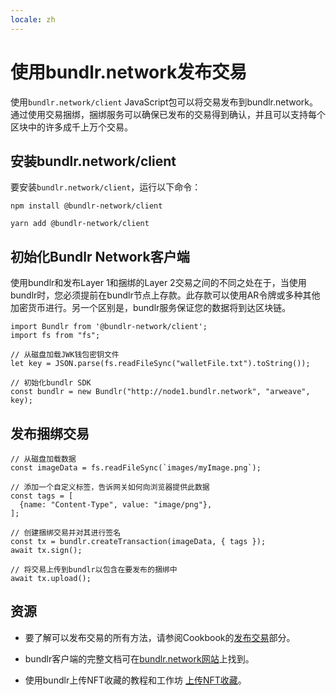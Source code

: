 ```yaml
---
locale: zh
---
```

# 使用bundlr.network发布交易
使用`bundlr.network/client` JavaScript包可以将交易发布到bundlr.network。通过使用交易捆绑，捆绑服务可以确保已发布的交易得到确认，并且可以支持每个区块中的许多成千上万个交易。

## 安装bundlr.network/client
要安装`bundlr.network/client`，运行以下命令：

<CodeGroup>
  <CodeGroupItem title="NPM">

```console:no-line-numbers
npm install @bundlr-network/client
```

  </CodeGroupItem>
  <CodeGroupItem title="YARN">

```console:no-line-numbers
yarn add @bundlr-network/client
```

  </CodeGroupItem>
</CodeGroup>

## 初始化Bundlr Network客户端
使用bundlr和发布Layer 1和捆绑的Layer 2交易之间的不同之处在于，当使用bundlr时，您必须提前在bundlr节点上存款。此存款可以使用AR令牌或多种其他加密货币进行。另一个区别是，bundlr服务保证您的数据将到达区块链。

```js:no-line-numbers
import Bundlr from '@bundlr-network/client';
import fs from "fs";

// 从磁盘加载JWK钱包密钥文件
let key = JSON.parse(fs.readFileSync("walletFile.txt").toString());

// 初始化bundlr SDK
const bundlr = new Bundlr("http://node1.bundlr.network", "arweave", key);
```

## 发布捆绑交易

```js:no-line-numbers
// 从磁盘加载数据
const imageData = fs.readFileSync(`images/myImage.png`);

// 添加一个自定义标签，告诉网关如何向浏览器提供此数据
const tags = [
  {name: "Content-Type", value: "image/png"},
];

// 创建捆绑交易并对其进行签名
const tx = bundlr.createTransaction(imageData, { tags });
await tx.sign();

// 将交易上传到bundlr以包含在要发布的捆绑中
await tx.upload();
```
## 资源
* 要了解可以发布交易的所有方法，请参阅Cookbook的[发布交易](../../concepts/post-transactions.md)部分。

* bundlr客户端的完整文档可在[bundlr.network网站](https://docs.bundlr.network/docs/overview)上找到。

* 使用bundlr上传NFT收藏的教程和工作坊 [上传NFT收藏](https://github.com/DanMacDonald/nft-uploader)。
